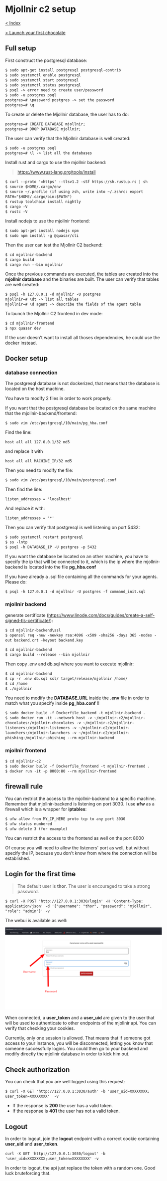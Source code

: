 # Mjollnir c2 setup

[< Index](index.md)

[> Launch your first chocolate](first-chocolate.md)

## Full setup 

First construct the postgresql database:
```
$ sudo apt-get install postgresql postgresql-contrib
$ sudo systemctl enable postgresql
$ sudo systemctl start postgresql
$ sudo systemctl status postgresql
$ psql -> error need to create user/password
$ sudo -u postgres psql
postgres=# \password postgres -> set the password
postgres=# \q
```

To create or delete the Mjollnir database, the user has to do:
```
postgres=# CREATE DATABASE mjollnir;
postgres=# DROP DATABASE mjollnir;
```

The user can verify that the Mjollnir database is well created:
```
$ sudo -u postgres psql
postgres=# \l -> list all the databases
```

Install rust and cargo to use the mjollnir backend:
> https://www.rust-lang.org/tools/install

```
$ curl --proto '=https' --tlsv1.2 -sSf https://sh.rustup.rs | sh
$ source $HOME/.cargo/env
$ source ~/.profile (if using zsh, write into ~/.zshrc: export PATH="$HOME/.cargo/bin:$PATH")
$ rustup toolchain install nightly
$ cargo -V
$ rustc -V
```

Install nodejs to use the mjollnir frontend:
```
$ sudo apt-get install nodejs npm
$ sudo npm install -g @quasar/cli
```

Then the user can test the Mjollnir C2 backend:
```
$ cd mjollnir-backend
$ cargo build
$ cargo run --bin mjollnir
```

Once the previous commands are executed, the tables are created into the **mjollnir database** and the binaries are built. The user can verify that tables are well created:
```
$ psql -h 127.0.0.1 -d mjollnir -U postgres
mjollnir=# \dt -> list all tables
mjollnir=# \d agent -> describe the fields of the agent table
```

To launch the Mjollnir C2 frontend in dev mode:
```
$ cd mjollnir-frontend
$ npx quasar dev
```

If the user doesn't want to install all thoses dependencies, he could use the docker instead.

## Docker setup

### database connection
The postgresql database is not dockerized, that means that the database is located on the host machine.

You have to modify 2 files in order to work properly.

If you want that the postgresql database be located on the same machine that the mjollnir-backend/frontend:
```
$ sudo vim /etc/postgresql/10/main/pg_hba.conf
```

Find the line:
```
host all all 127.0.0.1/32 md5
```

and replace it with 
```
host all all MACHINE_IP/32 md5
```

Then you need to modify the file:
```
$ sudo vim /etc/postgresql/10/main/postgresql.conf
```

Then find the line:
```
listen_addresses = 'localhost'
```

And replace it with:
```
listen_addresses = '*'
```

Then you can verify that postgresql is well listening on port 5432:
```
$ sudo systemctl restart postgresql
$ ss -lntp
$ psql -h DATABASE_IP -U postgres -p 5432
```

If you want the database be located on an other machine, you have to specify the ip that will be connected to it, which is the ip where the mjollnir-backend is located into the file __pg_hba.conf__

If you have already a .sql file containing all the commands for your agents. Please do:
```
$ psql -h 127.0.0.1 -d mjollnir -U postgres -f command_init.sql
```

### mjollnir backend
generate certificate (https://www.linode.com/docs/guides/create-a-self-signed-tls-certificate/):
```
$ cd mjollnir-backend\ssl
$ openssl req -new -newkey rsa:4096 -x509 -sha256 -days 365 -nodes -out backend.crt -keyout backend.key
```

```
$ cd mjollnir-backend
$ cargo build --release --bin mjollnir
```

Then copy .env and db.sql where you want to execute mjollnir:
```
$ cd mjollnir-backend
$ cp -r .env db.sql ssl/ target/release/mjollnir /home/
$ cd /home
$ ./mjollnir
```

You need to modify the __DATABASE_URL__ inside the __.env__ file in order to match what you specify inside __pg_hba.conf__ !!

```
$ sudo docker build -f Dockerfile_backend -t mjollnir-backend .
$ sudo docker run -it --network host -v ~/mjollnir-c2/mjollnir-chocolates:/mjollnir-chocolates -v ~/mjollnir-c2/mjollnir-listeners:/mjollnir-listeners -v ~/mjollnir-c2/mjollnir-launchers:/mjollnir-launchers -v ~/mjollnir-c2/mjollnir-phishing:/mjollnir-phishing --rm mjollnir-backend
```

### mjollnir frontend
```
$ cd mjollnir-c2
$ sudo docker build -f Dockerfile_frontend -t mjollnir-frontend .
$ docker run -it -p 8000:80 --rm mjollnir-frontend
```

## firewall rule

You can restrict the access to the mjollnir-backend to a specific machine. Remember that mjollnir-backend is listening on port 3030. I use __ufw__ as a firewall which is a wrapper for __iptables__:

```
$ ufw allow from MY_IP_HERE proto tcp to any port 3030
$ ufw status numbered
$ ufw delete 3 (for example)
```

You can restrict the access to the frontend as well on the port 8000

Of course you will need to allow the listeners' port as well, but without specify the IP, because you don't know from where the connection will be established.

## Login for the first time

> The default user is  **thor**.
> The user is encouraged to take a strong password.

```
$ curl -X POST 'http://127.0.0.1:3030/login' -H 'Content-Type: application/json' -d '{"username": "thor", "password": "mjollnir", "role": "admin"}' -v
```

The webui is available as well:

![](images/install-mjollnir-c2/login.png)

When connected, a **user_token** and a **user_uid** are given to the user that will be used to authenticate to other endpoints of the mjollnir api. You can verify that checking your cookies. 

Currently, only one session is allowed. That means that if someone got access to your instance, you will be disconnected, letting you know that someone successfully logins. You could then go to your backend and modify directly the mjollnir database in order to kick him out.

## Check authorization

You can check that you are well logged using this request:

```
$ curl -X GET 'http://127.0.0.1:3030/auth' -b 'user_uid=XXXXXXXX; user_token=XXXXXXXX'  -v
```

* If the response is **200** the user has a valid token.
* If the response is **401** the user has not a valid token.

## Logout

In order to logout, join the **logout** endpoint with a correct cookie containing **user_uid** and **user_token**.

```
curl -X GET 'http://127.0.0.1:3030/logout' -b 'user_uid=XXXXXXXX;user_token=XXXXXXXX' -v
```

In order to logout, the api just replace the token with a random one. Good luck bruteforcing that.


